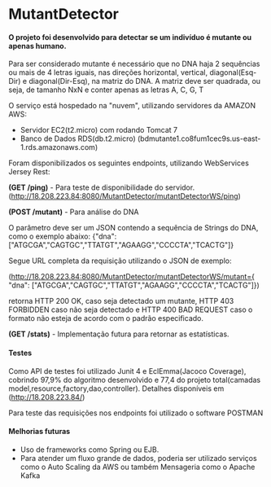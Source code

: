 # MutantDetector

#### O projeto foi desenvolvido para detectar se um indivíduo é mutante ou apenas humano.

Para ser considerado mutante é necessário que no DNA haja 2 sequências ou mais de 4 letras iguais, 
nas direções horizontal, vertical, diagonal(Esq-Dir) e diagonal(Dir-Esq), na matriz do DNA.
A matriz deve ser quadrada, ou seja, de tamanho NxN e conter apenas as letras A, C, G, T

O serviço está hospedado na "nuvem", utilizando servidores da AMAZON AWS:
- Servidor EC2(t2.micro) com rodando Tomcat 7
- Banco de Dados RDS(db.t2.micro) (bdmutante1.co8fum1cec9s.us-east-1.rds.amazonaws.com)

Foram disponibilizados os seguintes endpoints, utilizando WebServices Jersey Rest:

**(GET /ping)** - Para teste de disponibilidade do servidor.
(http://18.208.223.84:8080/MutantDetector/mutantDetectorWS/ping)

**(POST /mutant)** - Para análise do DNA

O parâmetro deve ser um JSON contendo a sequência de Strings do DNA, como o exemplo abaixo:
{"dna": ["ATGCGA","CAGTGC","TTATGT","AGAAGG","CCCCTA","TCACTG"]}

Segue URL completa da requisição utilizando o JSON de exemplo:

(http://18.208.223.84:8080/MutantDetector/mutantDetectorWS/mutant={
  "dna": ["ATGCGA","CAGTGC","TTATGT","AGAAGG","CCCCTA","TCACTG"]})

retorna HTTP 200 OK, caso seja detectado um mutante, HTTP 403 FORBIDDEN caso não seja detectado e HTTP 400 BAD REQUEST caso o formato não esteja de acordo
com o padrão especificado.

**(GET /stats)** - Implementação futura para retornar as estatísticas.

#### Testes

Como API de testes foi utilizado Junit 4 e EclEmma(Jacoco Coverage), cobrindo 97,9% do algoritmo desenvolvido e 77,4 do projeto total(camadas model,resource,factory,dao,controller).
Detalhes disponíveis em (http://18.208.223.84/)

Para teste das requisições nos endpoints foi utilizado o software POSTMAN

#### Melhorias futuras

- Uso de frameworks como Spring ou EJB.
- Para atender um fluxo grande de dados, poderia ser utilizado serviços como o Auto Scaling da AWS ou também Mensageria como o Apache Kafka